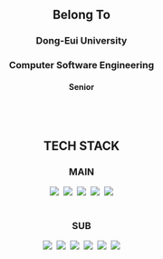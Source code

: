 <div align="center">   
<h2>Belong To</p></h2>
<h3>Dong-Eui University</h3>
<h3>Computer Software Engineering</h3>
<h4>Senior<h4>
<br><br>
<h2>TECH STACK</p></h2>
<h3>MAIN</p></h3>
<img src="https://img.shields.io/badge/C%2B%2B-00599C?style=flat-square&logo=C%2B%2B&logoColor=white"/></a>&nbsp
<img src="https://img.shields.io/badge/C%23-5C1F87?style=flat-square&logo=C%23&logoColor=white"/></a>&nbsp
<img src="https://img.shields.io/badge/Java-007396?style=flat-square&logo=Java&logoColor=white"/></a>&nbsp
<img src="https://img.shields.io/badge/Unity-000000?style=flat-square&logo=Unity&logoColor=white"/></a>&nbsp
<img src="https://img.shields.io/badge/Unreal Engine-0E1128?style=flat-square&logo=Unreal Engine&logoColor=white"/></a>
<br><br>
<h3>SUB</h3>
<img src="https://img.shields.io/badge/C-A8B9CC?style=flat-square&logo=C&logoColor=white"/></a>&nbsp
<img src="https://img.shields.io/badge/Python-3776AB?style=flat-square&logo=Python&logoColor=white"/></a>&nbsp
<img src="https://img.shields.io/badge/MySQL-4479A1?style=flat-square&logo=MySQL&logoColor=white"/></a>&nbsp
<img src="https://img.shields.io/badge/HTML-E34F26?style=flat-square&logo=HTML5&logoColor=white"/></a>&nbsp
<img src="https://img.shields.io/badge/CSS-1572B6?style=flat-square&logo=CSS3&logoColor=white"/></a>&nbsp
<img src="https://img.shields.io/badge/JavaScript-007396?style=flat-square&logo=JavaScript&logoColor=white"/></a>
</div>
